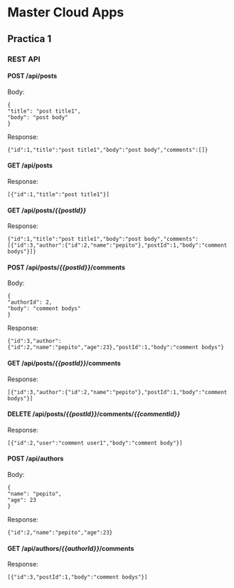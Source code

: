 # Master Cloud Apps

## Practica 1

### REST API


#### POST /api/posts

Body:   
```
{
"title": "post title1",
"body": "post body"
}
```
Response:  
```
{"id":1,"title":"post title1","body":"post body","comments":[]}
```

#### GET /api/posts
Response:
```
[{"id":1,"title":"post title1"}]
```
    
#### GET /api/posts/_{{postId}}_
Response:

```
{"id":1,"title":"post title1","body":"post body","comments":[{"id":3,"author":{"id":2,"name":"pepito"},"postId":1,"body":"comment bodys"}]}
```


#### POST /api/posts/_{{postId}}_/comments
Body:
```
{
"authorId": 2,
"body": "comment bodys"
}
```
Response:
```
{"id":3,"author":{"id":2,"name":"pepito","age":23},"postId":1,"body":"comment bodys"}
```

#### GET /api/posts/_{{postId}}_/comments
Response:

```
[{"id":3,"author":{"id":2,"name":"pepito"},"postId":1,"body":"comment bodys"}]
```

#### DELETE /api/posts/_{{postId}}_/comments/_{{commentId}}_
Response:

```
[{"id":2,"user":"comment user1","body":"comment body"}]
```

#### POST /api/authors

Body:   
```
{
"name": "pepito",
"age": 23
}
```
Response:  
```
{"id":2,"name":"pepito","age":23}
```

#### GET /api/authors/_{{authorId}}_/comments
Response:

```
[{"id":3,"postId":1,"body":"comment bodys"}]
```
